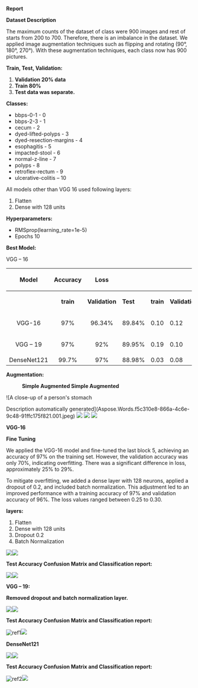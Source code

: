 ﻿**Report**

**Dataset Description**

The maximum counts of the dataset of class were 900 images and rest of starts from 200 to 700. Therefore, there is an imbalance in the dataset. We applied image augmentation techniques such as flipping and rotating (90°, 180°, 270°). With these augmentation techniques, each class now has 900 pictures.

**Train, Test, Validation:**

1. **Validation 20% data**
1. **Train 80%**
1. **Test data was separate.**

**Classes:**

- bbps-0-1 - 0
- bbps-2-3  - 1
- cecum - 2
- dyed-lifted-polyps - 3
- dyed-resection-margins - 4
- esophagitis - 5
- impacted-stool - 6
- normal-z-line - 7
- polyps - 8
- retroflex-rectum - 9
- ulcerative-colitis – 10

All models other than VGG 16 used following layers:

1. Flatten
1. Dense with 128 units

**Hyperparameters:**

- RMSprop(learning\_rate=1e-5)
- Epochs 10

**Best Model:**

VGG – 16


|<p></p><p>**Model**</p>|<p></p><p>**Accuracy**</p>|<p></p><p>**Loss**</p>|||||
| :-: | :-: | :-: | :- | :- | :- | :- |
||<p></p><p>**train**</p>|<p></p><p>**Validation**</p>|<p></p><p>**Test**</p>|<p></p><p>**train**</p>|<p></p><p>**Validation**</p>|<p></p><p>**Test**</p>|
|<p>VGG-16</p><p></p>|97%|96\.34%|89\.84%|0\.10|0\.12|0\.29|
|<p>VGG – 19</p><p></p>|97%|92%|89\.95%|0\.19|0\.10|0\.32|
|DenseNet121|99\.7%|97%|88\.98%|0\.03|0\.08|0\.32|

**Augmentation:**

`      `**Simple                   Augmented                                  Simple                                  Augmented**

![A close-up of a person's stomach

Description automatically generated](Aspose.Words.f5c310e8-866a-4c6e-9c48-91ffc175f821.001.jpeg)      ![](Aspose.Words.f5c310e8-866a-4c6e-9c48-91ffc175f821.002.jpeg)          ![](Aspose.Words.f5c310e8-866a-4c6e-9c48-91ffc175f821.003.jpeg)              ![](Aspose.Words.f5c310e8-866a-4c6e-9c48-91ffc175f821.004.jpeg)              












**VGG-16**

**Fine Tuning**

We applied the VGG-16 model and fine-tuned the last block 5, achieving an accuracy of 97% on the training set. However, the validation accuracy was only 70%, indicating overfitting. There was a significant difference in loss, approximately 25% to 29%.

To mitigate overfitting, we added a dense layer with 128 neurons, applied a dropout of 0.2, and included batch normalization. This adjustment led to an improved performance with a training accuracy of 97% and validation accuracy of 96%. The loss values ranged between 0.25 to 0.30.

**layers:**

1. Flatten
1. Dense with 128 units
1. Dropout 0.2
1. Batch Normalization

![](Aspose.Words.f5c310e8-866a-4c6e-9c48-91ffc175f821.005.png)![](Aspose.Words.f5c310e8-866a-4c6e-9c48-91ffc175f821.006.png)

**Test Accuracy Confusion Matrix and Classification report:**

![](Aspose.Words.f5c310e8-866a-4c6e-9c48-91ffc175f821.007.png)![](Aspose.Words.f5c310e8-866a-4c6e-9c48-91ffc175f821.008.png)




















**VGG – 19:**

**Removed dropout and batch normalization layer.**

![](Aspose.Words.f5c310e8-866a-4c6e-9c48-91ffc175f821.009.png)![](Aspose.Words.f5c310e8-866a-4c6e-9c48-91ffc175f821.010.png)

**Test Accuracy Confusion Matrix and Classification report:**

![ref1]![](Aspose.Words.f5c310e8-866a-4c6e-9c48-91ffc175f821.012.png)











**DenseNet121**

![](Aspose.Words.f5c310e8-866a-4c6e-9c48-91ffc175f821.013.png)![](Aspose.Words.f5c310e8-866a-4c6e-9c48-91ffc175f821.014.png)

**Test Accuracy Confusion Matrix and Classification report:**

![ref2]![](Aspose.Words.f5c310e8-866a-4c6e-9c48-91ffc175f821.016.png)


[ref1]: Aspose.Words.f5c310e8-866a-4c6e-9c48-91ffc175f821.011.png
[ref2]: Aspose.Words.f5c310e8-866a-4c6e-9c48-91ffc175f821.015.png
